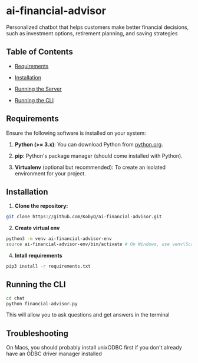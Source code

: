 # ai-financial-advisor
Personalized chatbot that helps customers make better financial decisions, such as investment options, retirement planning, and saving strategies

## Table of Contents

- [Requirements](#requirements)

- [Installation](#installation)

- [Running the Server](#running-the-server)

- [Running the CLI](#running-the-cli)

## Requirements
Ensure the following software is installed on your system:
1.  **Python (>= 3.x)**: You can download Python from [python.org](https://www.python.org/).

2.  **pip**: Python's package manager (should come installed with Python).

3.  **Virtualenv** (optional but recommended): To create an isolated environment for your project.

## Installation
1.  **Clone the repository:**
```bash
git clone https://github.com/KobyQ/ai-financial-advisor.git
```

2.  **Create virtual env**
```bash
python3 -m venv ai-financial-advisor-env
source ai-financial-advisor-env/bin/activate # On Windows, use venv\Scripts\activate
```

4.  **Intall requirements**
```bash
pip3 install -r requirements.txt
```

## Running the CLI
```bash
cd chat
python financial-advisor.py
```
This will allow you to ask questions and get answers in the terminal

## Troubleshooting

On Macs, you should probably install unixODBC first if you don't already have an ODBC driver manager installed
